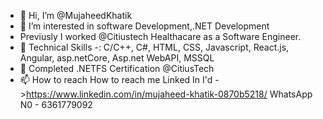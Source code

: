 - 👋 Hi, I’m @MujaheedKhatik
- 👀 I’m interested in software Development,.NET Development 
-    Previusly I worked @Citiustech Healthacare as a Software Engineer.
- 🌱 Technical Skills -: C/C++, C#, HTML, CSS, Javascript, React.js, Angular, asp.netCore, Asp.net WebAPI, MSSQL
- 💞️ Completed .NETFS Certification @CitiusTech
- 📫 How to reach  How to reach me Linked In I'd ->https://www.linkedin.com/in/mujaheed-khatik-0870b5218/  WhatsApp N0 - 6361779092 


